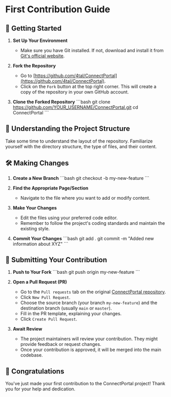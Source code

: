 # First Contribution Guide

## 🚀 Getting Started

1. **Set Up Your Environment**
   - Make sure you have Git installed. If not, download and install it from [Git's official website](https://git-scm.com/).

2. **Fork the Repository**
   - Go to [https://github.com/4tal/ConnectPortal](https://github.com/4tal/ConnectPortal).
   - Click on the `Fork` button at the top right corner. This will create a copy of the repository in your own GitHub account.

3. **Clone the Forked Repository**
   \```bash
   git clone <https://github.com/YOUR_USERNAME/ConnectPortal.git>
   cd ConnectPortal
   \```

## 📖 Understanding the Project Structure

Take some time to understand the layout of the repository. Familiarize yourself with the directory structure, the type of files, and their content.

## 🛠 Making Changes

1. **Create a New Branch**
   \```bash
   git checkout -b my-new-feature
   \```

2. **Find the Appropriate Page/Section**
   - Navigate to the file where you want to add or modify content.

3. **Make Your Changes**
   - Edit the files using your preferred code editor.
   - Remember to follow the project's coding standards and maintain the existing style.

4. **Commit Your Changes**
   \```bash
   git add .
   git commit -m "Added new information about XYZ"
   \```

## 🚀 Submitting Your Contribution

1. **Push to Your Fork**
   \```bash
   git push origin my-new-feature
   \```

2. **Open a Pull Request (PR)**
   - Go to the `Pull requests` tab on the original [ConnectPortal repository](https://github.com/4tal/ConnectPortal).
   - Click `New Pull Request`.
   - Choose the source branch (your branch `my-new-feature`) and the destination branch (usually `main` or `master`).
   - Fill in the PR template, explaining your changes.
   - Click `Create Pull Request`.

3. **Await Review**
   - The project maintainers will review your contribution. They might provide feedback or request changes.
   - Once your contribution is approved, it will be merged into the main codebase.

## 🎉 Congratulations

You've just made your first contribution to the ConnectPortal project! Thank you for your help and dedication.

